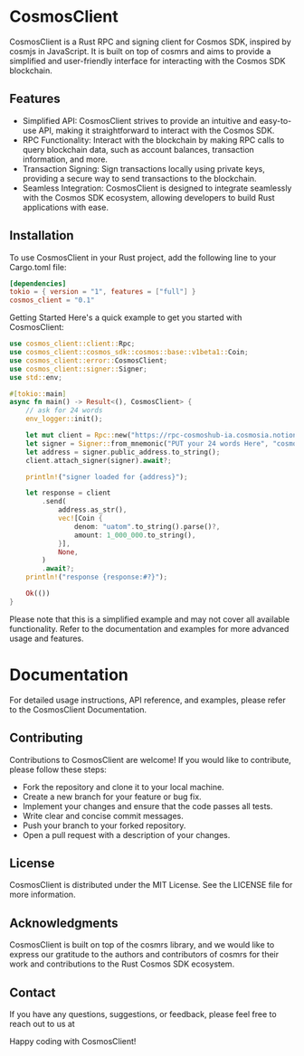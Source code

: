 # CosmosClient

CosmosClient is a Rust RPC and signing client for Cosmos SDK, inspired by cosmjs in JavaScript. It is built on top of
cosmrs and aims to provide a simplified and user-friendly interface for interacting with the Cosmos SDK blockchain.

## Features

- Simplified API: CosmosClient strives to provide an intuitive and easy-to-use API, making it straightforward to
  interact with the Cosmos SDK.
- RPC Functionality: Interact with the blockchain by making RPC calls to query blockchain data, such as account
  balances, transaction information, and more.
- Transaction Signing: Sign transactions locally using private keys, providing a secure way to send transactions to the
  blockchain.
- Seamless Integration: CosmosClient is designed to integrate seamlessly with the Cosmos SDK ecosystem, allowing
  developers to build Rust applications with ease.

## Installation

To use CosmosClient in your Rust project, add the following line to your Cargo.toml file:

```toml
[dependencies]
tokio = { version = "1", features = ["full"] }
cosmos_client = "0.1"
```

Getting Started
Here's a quick example to get you started with CosmosClient:

```rust
use cosmos_client::client::Rpc;
use cosmos_client::cosmos_sdk::cosmos::base::v1beta1::Coin;
use cosmos_client::error::CosmosClient;
use cosmos_client::signer::Signer;
use std::env;

#[tokio::main]
async fn main() -> Result<(), CosmosClient> {
    // ask for 24 words
    env_logger::init();

    let mut client = Rpc::new("https://rpc-cosmoshub-ia.cosmosia.notional.ventures/").await?;
    let signer = Signer::from_mnemonic("PUT your 24 words Here", "cosmos", "uatom", None, 30, 25_000)?;
    let address = signer.public_address.to_string();
    client.attach_signer(signer).await?;

    println!("signer loaded for {address}");

    let response = client
        .send(
            address.as_str(),
            vec![Coin {
                denom: "uatom".to_string().parse()?,
                amount: 1_000_000.to_string(),
            }],
            None,
        )
        .await?;
    println!("response {response:#?}");

    Ok(())
}
```

Please note that this is a simplified example and may not cover all available functionality.
Refer to the documentation and examples for more advanced usage and features.

# Documentation

For detailed usage instructions, API reference, and examples, please refer to the CosmosClient Documentation.

## Contributing

Contributions to CosmosClient are welcome! If you would like to contribute, please follow these steps:

- Fork the repository and clone it to your local machine.
- Create a new branch for your feature or bug fix.
- Implement your changes and ensure that the code passes all tests.
- Write clear and concise commit messages.
- Push your branch to your forked repository.
- Open a pull request with a description of your changes.

## License

CosmosClient is distributed under the MIT License. See the LICENSE file for more information.

## Acknowledgments

CosmosClient is built on top of the cosmrs library, and we would like to express our gratitude to the authors and
contributors of cosmrs for their work and contributions to the Rust Cosmos SDK ecosystem.

## Contact

If you have any questions, suggestions, or feedback, please feel free to reach out to us at

Happy coding with CosmosClient!